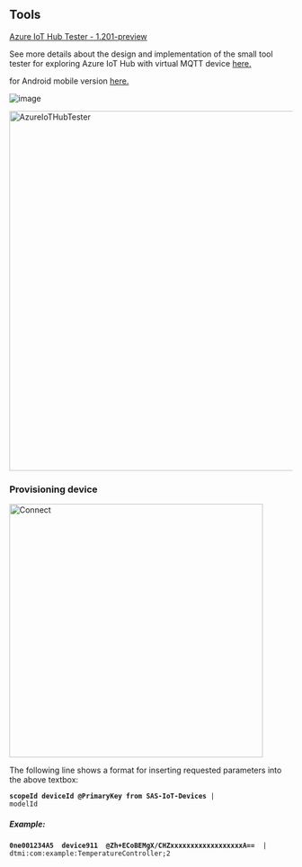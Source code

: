 
<h2>Tools</h2>

<a href="https://github.com/romankiss/R-IoT/blob/main/Projects/2022/IoT-TTN-To-Azure/VirtualDevices/AzureIoTHubTester_1201_preview.zip">Azure IoT Hub Tester - 1.201-preview</a>

See more details about the design and implementation of the small tool tester for exploring Azure IoT Hub with virtual MQTT device <a href="https://www.codeproject.com/articles/1173356/Azure-IoT-Hub-Tester">here.</a>

for Android mobile version <a href="https://www.codeproject.com/Articles/5322753/Azure-IoT-Central-Tester">here.</a>

![image](https://user-images.githubusercontent.com/30365471/221207077-fc8ac310-a127-4859-94f4-1a02c037c64b.png)


<img width="640" alt="AzureIoTHubTester" src="https://user-images.githubusercontent.com/30365471/219094987-7d7775fb-6534-4348-9b25-2302d8ff0495.PNG">


<h3>Provisioning device</h3>

<img width="451" alt="Connect" src="https://user-images.githubusercontent.com/30365471/219115730-02781382-eba7-4e46-acf8-08c500273a09.PNG">

The following line shows a format for inserting requested parameters into the above textbox:

<code><b>scopeId  deviceId  @PrimaryKey from SAS-IoT-Devices</b>  | modelId </code>

<h5>Example:</h5>
<code><b>0ne001234A5  device911  @Zh+ECoBEMgX/CHZxxxxxxxxxxxxxxxxxxA==</b>  | dtmi:com:example:TemperatureController;2 </code>


